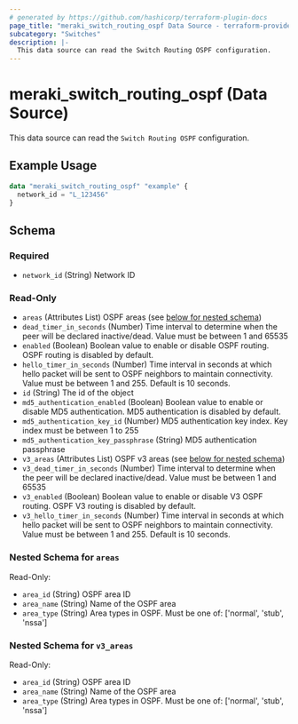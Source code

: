 ```yaml
---
# generated by https://github.com/hashicorp/terraform-plugin-docs
page_title: "meraki_switch_routing_ospf Data Source - terraform-provider-meraki"
subcategory: "Switches"
description: |-
  This data source can read the Switch Routing OSPF configuration.
---
```


# meraki_switch_routing_ospf (Data Source)

This data source can read the `Switch Routing OSPF` configuration.

## Example Usage

```terraform
data "meraki_switch_routing_ospf" "example" {
  network_id = "L_123456"
}
```

<!-- schema generated by tfplugindocs -->
## Schema

### Required

- `network_id` (String) Network ID

### Read-Only

- `areas` (Attributes List) OSPF areas (see [below for nested schema](#nestedatt--areas))
- `dead_timer_in_seconds` (Number) Time interval to determine when the peer will be declared inactive/dead. Value must be between 1 and 65535
- `enabled` (Boolean) Boolean value to enable or disable OSPF routing. OSPF routing is disabled by default.
- `hello_timer_in_seconds` (Number) Time interval in seconds at which hello packet will be sent to OSPF neighbors to maintain connectivity. Value must be between 1 and 255. Default is 10 seconds.
- `id` (String) The id of the object
- `md5_authentication_enabled` (Boolean) Boolean value to enable or disable MD5 authentication. MD5 authentication is disabled by default.
- `md5_authentication_key_id` (Number) MD5 authentication key index. Key index must be between 1 to 255
- `md5_authentication_key_passphrase` (String) MD5 authentication passphrase
- `v3_areas` (Attributes List) OSPF v3 areas (see [below for nested schema](#nestedatt--v3_areas))
- `v3_dead_timer_in_seconds` (Number) Time interval to determine when the peer will be declared inactive/dead. Value must be between 1 and 65535
- `v3_enabled` (Boolean) Boolean value to enable or disable V3 OSPF routing. OSPF V3 routing is disabled by default.
- `v3_hello_timer_in_seconds` (Number) Time interval in seconds at which hello packet will be sent to OSPF neighbors to maintain connectivity. Value must be between 1 and 255. Default is 10 seconds.

<a id="nestedatt--areas"></a>
### Nested Schema for `areas`

Read-Only:

- `area_id` (String) OSPF area ID
- `area_name` (String) Name of the OSPF area
- `area_type` (String) Area types in OSPF. Must be one of: ['normal', 'stub', 'nssa']


<a id="nestedatt--v3_areas"></a>
### Nested Schema for `v3_areas`

Read-Only:

- `area_id` (String) OSPF area ID
- `area_name` (String) Name of the OSPF area
- `area_type` (String) Area types in OSPF. Must be one of: ['normal', 'stub', 'nssa']
